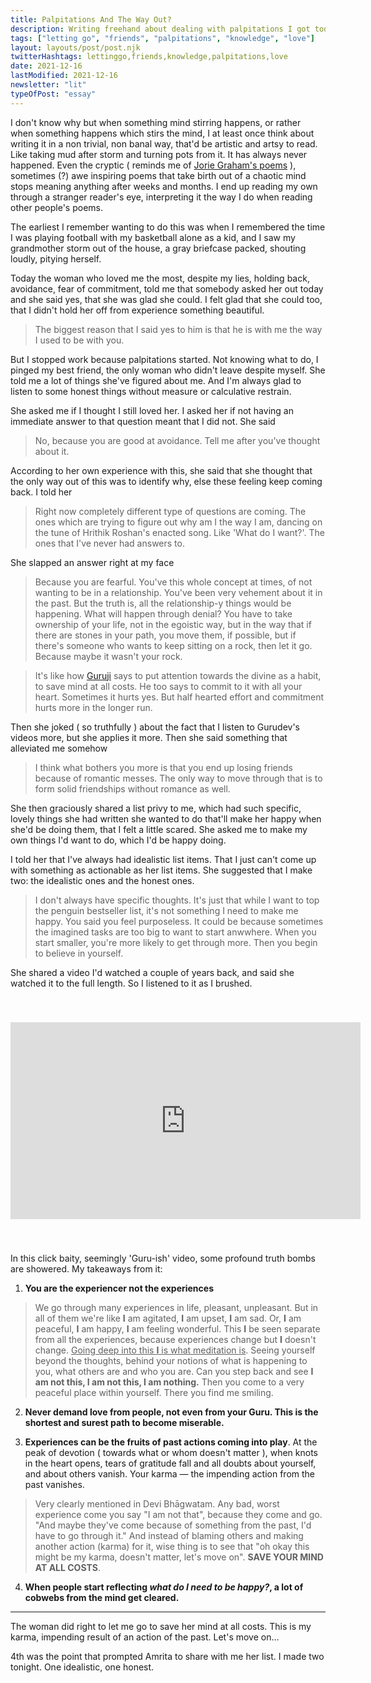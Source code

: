 ```yaml
---
title: Palpitations And The Way Out?
description: Writing freehand about dealing with palpitations I got today, an old friend and love moving on, a good friend who stuck around despite myself and helped me see myself through.
tags: ["letting go", "friends", "palpitations", "knowledge", "love"]
layout: layouts/post/post.njk
twitterHashtags: lettinggo,friends,knowledge,palpitations,love
date: 2021-12-16
lastModified: 2021-12-16
newsletter: "lit"
typeOfPost: "essay"
---
```


I don't know why but when something mind stirring happens, or rather when something happens which stirs the mind, I at least once think about writing it in a non trivial, non banal way, that'd be artistic and artsy to read. Like taking mud after storm and turning pots from it. It has always never happened. Even the cryptic ( reminds me of [Jorie Graham's poems][1] ), sometimes (?) awe inspiring poems that take birth out of a chaotic mind stops meaning anything after weeks and months. I end up reading my own through a stranger reader's eye, interpreting it the way I do when reading other people's poems.

The earliest I remember wanting to do this was when I remembered the time I was playing football with my basketball alone as a kid, and I saw my grandmother storm out of the house, a gray briefcase packed, shouting loudly, pitying herself.

Today the woman who loved me the most, despite my lies, holding back, avoidance, fear of commitment, told me that somebody asked her out today and she said yes, that she was glad she could. I felt glad that she could too, that I didn't hold her off from experience something beautiful. 

> The biggest reason that I said yes to him is that he is with me the way I used to be with you.

But I stopped work because palpitations started. Not knowing what to do, I pinged my best friend, the only woman who didn't leave despite myself. She told me a lot of things she've figured about me. And I'm always glad to listen to some honest things without measure or calculative restrain.

She asked me if I thought I still loved her. I asked her if not having an immediate answer to that question meant that I did not. She said 

> No, because you are good at avoidance. Tell me after you've thought about it.

According to her own experience with this, she said that she thought that the only way out of this was to identify why, else these feeling keep coming back. I told her

> Right now completely different type of questions are coming. The ones which are trying to figure out why am I the way I am, dancing on the tune of Hrithik Roshan's enacted song. Like 'What do I want?'. The ones that I've never had answers to.

She slapped an answer right at my face

> Because you are fearful. You've this whole concept at times, of not wanting to be in a relationship. You've been very vehement about it in the past. But the truth is, all the relationship-y things would be happening. What will happen through denial? You have to take ownership of your life, not in the egoistic way, but in the way that if there are stones in your path, you move them, if possible, but if there's someone who wants to keep sitting on a rock, then let it go. Because maybe it wasn't your rock.

> It's like how [Guruji](https://instagram.com/srisriravishankar) says to put attention towards the divine as a habit, to save mind at all costs. He too says to commit to it with all your heart. Sometimes it hurts yes. But half hearted effort and commitment hurts more in the longer run.

Then she joked ( so truthfully ) about the fact that I listen to Gurudev's videos more, but she applies it more. Then she said something that alleviated me somehow

> I think what bothers you more is that you end up losing friends because of romantic messes. The only way to move through that is to form solid friendships without romance as well.

She then graciously shared a list privy to me, which had such specific, lovely things she had written she wanted to do that'll make her happy when she'd be doing them, that I felt a little scared. She asked me to make my own things I'd want to do, which I'd be happy doing.

I told her that I've always had idealistic list items. That I just can't come up with something as actionable as her list items. She suggested that I make two: the idealistic ones and the honest ones. 

> I don't always have specific thoughts. It's just that while I want to top the penguin bestseller list, it's not something I need to make me happy. You said you feel purposeless. It could be because sometimes the imagined tasks are too big to want to start anwwhere. When you start smaller, you're more likely to get through more. Then you begin to believe in yourself.

She shared a video I'd watched a couple of years back, and said she watched it to the full length. So I listened to it as I brushed.

<iframe style="margin: 40px auto;" width="560" height="315" src="https://www.youtube.com/embed/Wzf1Epu7duc" title="YouTube video player" frameborder="0" allow="accelerometer; autoplay; clipboard-write; encrypted-media; gyroscope; picture-in-picture" allowfullscreen></iframe>

In this click baity, seemingly 'Guru-ish' video, some profound truth bombs are showered. My takeaways from it:

1. **You are the experiencer not the experiences**

> We go through many experiences in life, pleasant, unpleasant. But in all of them we're like **I** am agitated, **I** am upset, **I** am sad. Or, **I** am peaceful, **I** am happy, **I** am feeling wonderful. This **I** be seen separate from all the experiences, because experiences change but **I** doesn't change. <u>Going deep into this **I** is what meditation is</u>. Seeing yourself beyond the thoughts, behind your notions of what is happening to you, what others are and who you are. Can you step back and see **I am not this, I am not this, I am nothing.** Then you come to a very peaceful place within yourself. There you find me smiling.

2. **Never demand love from people, not even from your Guru. This is the shortest and surest path to become miserable.**

3. **Experiences can be the fruits of past actions coming into play**. At the peak of devotion ( towards what or whom doesn't matter ), when knots in the heart opens, tears of gratitude fall and all doubts about yourself, and about others vanish. Your karma — the impending action from the past vanishes.

> Very clearly mentioned in Devi Bhāgwatam. Any bad, worst experience come you say "I am not that", because they come and go. "And maybe they've come because of something from the past, I'd have to go through it." And instead of blaming others and making another action (karma) for it, wise thing is to see that "oh okay this might be my karma, doesn't matter, let's move on". **SAVE YOUR MIND AT ALL COSTS**.

4. **When people start reflecting _what do I need to be happy?_, a lot of cobwebs from the mind get cleared.**

---

The woman did right to let me go to save her mind at all costs. This is my karma, impending result of an action of the past. Let's move on…

4th was the point that prompted Amrita to share with me her list. I made two tonight. One idealistic, one honest.

[1]: https://www.poetryfoundation.org/poets/jorie-graham